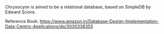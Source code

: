 Chrysocyon is aimed to be a relational database, based on SimpleDB by Edward Sciore.

Reference Book: https://www.amazon.in/Database-Design-Implementation-Data-Centric-Applications/dp/3030338355
